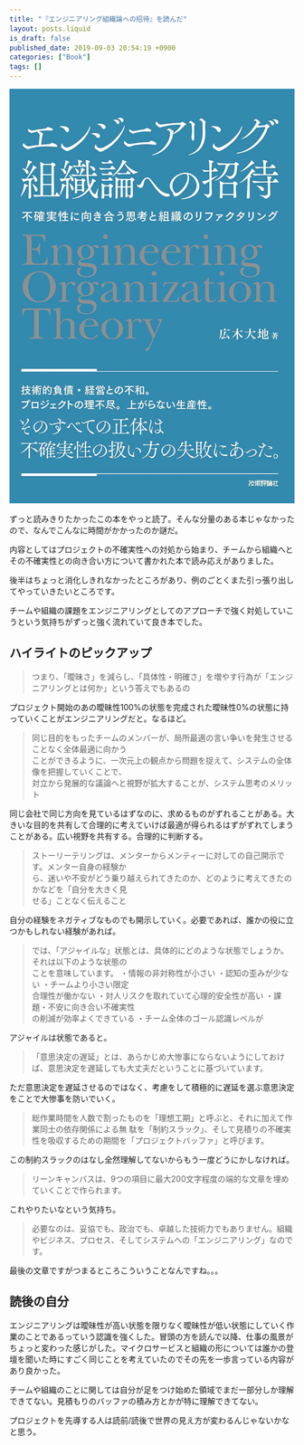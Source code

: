 ```yaml
---
title: "『エンジニアリング組織論への招待』を読んだ"
layout: posts.liquid
is_draft: false
published_date: 2019-09-03 20:54:19 +0900
categories: ["Book"]
tags: []
---
```


[![](/public/images/2019/09/img_7952.jpg)](https://images-na.ssl-images-amazon.com/images/I/81DfIhCYEVL._SL1500_.jpg)

ずっと読みきりたかったこの本をやっと読了。そんな分量のある本じゃなかったので、なんでこんなに時間がかかったのか謎だ。

内容としてはプロジェクトの不確実性への対処から始まり、チームから組織へとその不確実性との向き合い方について書かれた本で読み応えがありました。

後半はちょっと消化しきれなかったところがあり、例のごとくまた引っ張り出してやっていきたいところです。

チームや組織の課題をエンジニアリングとしてのアプローチで強く対処していこうという気持ちがずっと強く流れていて良き本でした。

## ハイライトのピックアップ
> つまり、「曖昧さ」を減らし、「具体性・明確さ」を増やす行為が「エンジニアリングとは何か」という答えでもあるの

プロジェクト開始のあの曖昧性100%の状態を完成された曖昧性0%の状態に持っていくことがエンジニアリングだと。なるほど。

> 同じ目的をもったチームのメンバーが、局所最適の言い争いを発生させることなく全体最適に向かう  
> ことができるように、一次元上の観点から問題を捉えて、システムの全体像を把握していくことで、  
> 対立から発展的な議論へと視野が拡大することが、システム思考のメリット

同じ会社で同じ方向を見ているはずなのに、求めるものがずれることがある。大きいな目的を共有して合理的に考えていけば最適が得られるはずがずれてしまうことがある。広い視野を共有する。合理的に判断する。

> ストーリーテリングは、メンターからメンティーに対しての自己開示です。メンター自身の経験か  
> ら、迷いや不安がどう乗り越えられてきたのか、どのように考えてきたのかなどを「自分を大きく見  
> せる」ことなく伝えること

自分の経験をネガティブなものでも開示していく。必要であれば、誰かの役に立つかもしれない経験があれば。

> では、「アジャイルな」状態とは、具体的にどのような状態でしょうか。それは以下のような状態の  
> ことを意味しています。 ・情報の非対称性が小さい ・認知の歪みが少ない ・チームより小さい限定  
> 合理性が働かない ・対人リスクを取れていて心理的安全性が高い ・課題・不安に向き合い不確実性  
> の削減が効率よくできている ・チーム全体のゴール認識レベルが

アジャイルは状態であると。

> 「意思決定の遅延」とは、あらかじめ大惨事にならないようにしておけば、意思決定を遅延しても大丈夫だということに基づいています。

ただ意思決定を遅延させるのではなく、考慮をして積極的に遅延を選ぶ意思決定をことで大惨事を防いでいく。

> 総作業時間を人数で割ったものを「理想工期」と呼ぶと、それに加えて作業同士の依存関係による無 駄を「制約スラック」、そして見積りの不確実性を吸収するための期間を「プロジェクトバッファ」と呼びます。

この制約スラックのはなし全然理解してないからもう一度どうにかしなければ。

> リーンキャンバスは、9つの項目に最大200文字程度の端的な文章を埋めていくことで作られます。

これやりたいなという気持ち。

> 必要なのは、妥協でも、政治でも、卓越した技術力でもありません。組織やビジネス、プロセス、そしてシステムへの「エンジニアリング」なのです。

最後の文章ですがつまるところこういうことなんですね。。。

## 読後の自分
エンジニアリングは曖昧性が高い状態を限りなく曖昧性が低い状態にしていく作業のことであるっていう認識を強くした。冒頭の方を読んで以降、仕事の風景がちょっと変わった感じがした。マイクロサービスと組織の形については誰かの登壇を聞いた時にすごく同じことを考えていたのでその先を一歩言っている内容があり良かった。

チームや組織のことに関しては自分が足をつけ始めた領域でまだ一部分しか理解できてない。見積もりのバッファの積み方とかが特に理解できてない。

プロジェクトを先導する人は読前/読後で世界の見え方が変わるんじゃないかなと思う。



